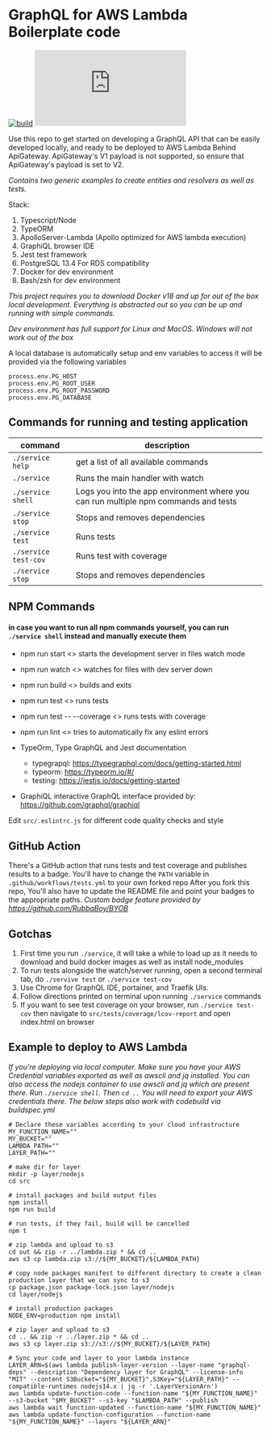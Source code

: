 # GraphQL for AWS Lambda Boilerplate code

[![build](https://github.com/jcuna/graphql-lambda-boilerplate/actions/workflows/tests.yml/badge.svg)](https://github.com/jcuna/graphql-lambda-boilerplate/actions/workflows/tests.yml)
[![coverage](https://byob.yarr.is/jcuna/graphql-lambda-boilerplate/coverage/byob/graphql-lambda-boilerplate/coverage.json)](https://github.com/jcuna/graphql-lambda-boilerplate/actions/workflows/tests.yml)


Use this repo to get started on developing a GraphQL API that can be easily developed locally, and ready to be deployed to AWS Lambda Behind ApiGateway.
ApiGateway's V1 payload is not supported, so ensure that ApiGateway's payload is set to V2.

*Contains two generic examples to create entities and resolvers as well as tests.*

Stack:
1. Typescript/Node
2. TypeORM
4. ApolloServer-Lambda (Apollo optimized for AWS lambda execution)
6. GraphiQL browser IDE
5. Jest test framework
3. PostgreSQL 13.4 For RDS compatibility
7. Docker for dev environment
8. Bash/zsh for dev environment

*This project requires you to download Docker v18 and up for out of the box local development.
Everything is abstracted out so you can be up and running with simple commands.*

*Dev environment has full support for Linux and MacOS. Windows will not work out of the box*

A local database is automatically setup and env variables to access it will be provided via the following variables
```node
process.env.PG_HOST
process.env.PG_ROOT_USER
process.env.PG_ROOT_PASSWORD
process.env.PG_DATABASE
```

## Commands for running and testing application

| **command**          | **description**                                                                      |
|  ------------------  |-----------------------------------------------------                                 |
| `./service help`       | get a list of all available commands                                                 |
| `./service`            | Runs the main handler with watch                                                     |
| `./service shell`      | Logs you into the app environment where you can run multiple npm commands and tests  |
| `./service stop`       | Stops and removes dependencies                                                       |
| `./service test`       | Runs tests                                                                           |
| `./service test-cov`   | Runs test with coverage                                                              |
| `./service stop`       | Stops and removes dependencies                                                       |

## NPM Commands

#### in case you want to run all npm commands yourself, you can run `./service shell` instead and manually execute them

* npm run start <> starts the development server in files watch mode
* npm run watch <> watches for files with dev server down
* npm run build <> builds and exits
* npm run test <> runs tests
* npm run test -- --coverage <> runs tests with coverage
* npm run lint <> tries to automatically fix any eslint errors

* TypeOrm, Type GraphQL and Jest documentation
    * typegrapql: https://typegraphql.com/docs/getting-started.html
    * typeorm: https://typeorm.io/#/
    * testing: https://jestjs.io/docs/getting-started
* GraphiQL interactive GraphQL interface provided by: https://github.com/graphql/graphiql

Edit `src/.eslintrc.js` for different code quality checks and style


## GitHub Action
There's a GitHub action that runs tests and test coverage and publishes results to a badge.
You'll have to change the `PATH` variable in `.github/workflows/tests.yml` to your own forked repo
After you fork this repo, You'll also have to update the README file and point your badges to the appropriate paths.
*Custom badge feature provided by https://github.com/RubbaBoy/BYOB* 


## Gotchas
1. First time you run `./service`, it will take a while to load up as it needs to download and build docker images as well as install node_modules
2. To run tests alongside the watch/server running, open a second terminal tab, do `./servive test` or `./service test-cov`
3. Use Chrome for GraphQL IDE, portainer, and Traefik UIs.
4. Follow directions printed on terminal upon running `./service` commands
5. If you want to see test coverage on your browser, run `./service test-cov` then navigate to `src/tests/coverage/lcov-report` and open index.html on browser


## Example to deploy to AWS Lambda
*If you're deploying via local computer. Make sure you have your AWS Credential variables exported as well as awscli and jq installed.*
*You can also access the nodejs container to use awscli and jq which are present there. Run `./service shell`. Then `cd ..` You will need to export your AWS credentials there.*
*The below steps also work with codebuild via buildspec.yml*
```shell
# Declare these variables according to your cloud infrastructure
MY_FUNCTION_NAME=""
MY_BUCKET=""
LAMBDA_PATH=""
LAYER_PATH=""

# make dir for layer
mkdir -p layer/nodejs
cd src

# install packages and build output files
npm install
npm run build

# run tests, if they fail, build will be cancelled
npm t

# zip lambda and upload to s3
cd out && zip -r ../lambda.zip * && cd ..
aws s3 cp lambda.zip s3://${MY_BUCKET}/${LAMBDA_PATH}

# copy node packages manifest to different directory to create a clean production layer that we can sync to s3
cp package.json package-lock.json layer/nodejs
cd layer/nodejs

# install production packages
NODE_ENV=production npm install

# zip layer and upload to s3
cd .. && zip -r ../layer.zip * && cd ..
aws s3 cp layer.zip s3://s3://${MY_BUCKET}/${LAYER_PATH}

# Sync your code and layer to your lambda instance
LAYER_ARN=$(aws lambda publish-layer-version --layer-name "graphql-deps" --description "Dependency layer for GraphQL" --license-info "MIT" --content S3Bucket="${MY_BUCKET}",S3Key="${LAYER_PATH}" --compatible-runtimes nodejs14.x | jq -r '.LayerVersionArn')
aws lambda update-function-code --function-name "${MY_FUNCTION_NAME}" --s3-bucket "$MY_BUCKET" --s3-key "$LAMBDA_PATH" --publish
aws lambda wait function-updated --function-name "${MY_FUNCTION_NAME}"
aws lambda update-function-configuration --function-name "${MY_FUNCTION_NAME}" --layers "${LAYER_ARN}"

```
